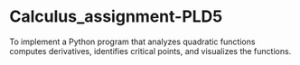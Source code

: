 # Calculus_assignment-PLD5
To implement a Python program that analyzes quadratic functions computes derivatives, identifies critical points, and visualizes the functions.

